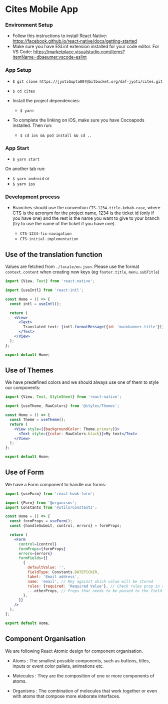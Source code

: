 # Cites Mobile App

### Environment Setup

- Follow this instructions to install React Native: https://facebook.github.io/react-native/docs/getting-started
- Make sure you have ESLint extension installed for your code editor. For VS Code: https://marketplace.visualstudio.com/items?itemName=dbaeumer.vscode-eslint

### App Setup

- `$ git clone https://jyotiGupta007@bitbucket.org/daf-jyoti/cites.git`
- `$ cd cites`

- Install the project dependencies:

  - `$ yarn`

- To complete the linking on iOS, make sure you have Cocoapods installed. Then run:

  - `$ cd ios && pod install && cd ..`

### App Start

- `$ yarn start`

On another tab run:

- `$ yarn android` or
- `$ yarn ios`

### Development process

- Branches should use the convention `CTS-1234-title-kebab-case`, where CTS is the acronym for the project name, 1234 is the ticket id (only if you have one) and the rest is the name you want to give to your branch (try to use the name of the ticket if you have one).

  - `CTS-1234-fix-navigation`
  - `CTS-initial-implementation`

## Use of the translation function

Values are fetched from `./locale/en.json`. Please use the format `context.content` when creating new keys (eg `footer.title`, `menu.subTitle`)

```jsx
import {View, Text} from 'react-native';

import {useIntl} from 'react-intl';

const Home = () => {
  const intl = useIntl();

  return (
    <View>
      <Text>
        Translated text: {intl.formatMessage({id: 'mainbanner.title'})}
      </Text>
    </View>
  );
};

export default Home;
```

## Use of Themes

We have predefined colors and we should always use one of them to style our components:

```jsx
import {View, Text, StyleSheet} from 'react-native';

import {useTheme, RawColors} from '@styles/Themes';

const Home = () => {
  const Theme = useTheme();
  return (
    <View style={{backgroundColor: Theme.primary}}>
      <Text style={{color: RawColors.black}}>My text</Text>
    </View>
  );
};

export default Home;
```

## Use of Form

We have a Form component to handle our forms:

```jsx
import {useForm} from 'react-hook-form';

import {Form} from '@organisms';
import Constants from '@utils/Constants';

const Home = () => {
  const formProps = useForm();
  const {handleSubmit, control, errors} = formProps;

  return (
    <Form
      control={control}
      formProps={formProps}
      errors={errors}
      formFields={[
        {
          defaultValue: '',
          fieldType: Constants.DATEPICKER,
          label: 'Email address',
          name: 'email', // Key against which value will be stored
          rules: {required: 'Required Value'}, // Check rules prop in react-hook-form
          ...otherProps, // Props that needs to be passed to the field component
        },
      ]}
    />
  );
};

export default Home;
```

## Component Organisation

We are following React Atomic design for component organisation.

- Atoms : The smallest possible components, such as buttons, titles, inputs or event color pallets, animations etc.

- Molecules : They are the composition of one or more components of atoms.

- Organisms : The combination of molecules that work together or even with atoms that compose more elaborate interfaces.
